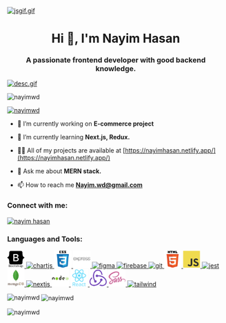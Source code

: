 <a href="https://gifyu.com/image/Sq07f"><img src="https://s3.gifyu.com/images/jsgif.gif" alt="jsgif.gif" border="0" /></a>
<h1 align="center">Hi 👋, I'm Nayim Hasan</h1>
<h3 align="center">A passionate frontend developer with good backend knowledge.</h3>
<!-- <a href="https://gifyu.com/image/Sq075"><img src="https://s3.gifyu.com/images/coding7f04e95070ec0d17.gif" alt="coding7f04e95070ec0d17.gif" border="0" /></a> -->
<a href="https://gifyu.com/image/SqF04"><img src="https://s3.gifyu.com/images/desc.gif" alt="desc.gif" border="0" /></a>
<!-- <a href="https://gifyu.com/image/SqFCn"><img src="https://s3.gifyu.com/images/language.gif" alt="language.gif" border="0" /></a> -->
<!-- <a href="https://gifyu.com/image/SqFCo"><img src="https://s3.gifyu.com/images/night.gif" alt="night.gif" border="0" /></a> -->

<p align="left"> <img src="https://komarev.com/ghpvc/?username=nayimwd&label=Profile%20views&color=0e75b6&style=flat" alt="nayimwd" /> </p>

<p align="left"> <a href="https://github.com/ryo-ma/github-profile-trophy"><img src="https://github-profile-trophy.vercel.app/?username=nayimwd" alt="nayimwd" /></a> </p>

- 🔭 I’m currently working on **E-commerce project**

- 🌱 I’m currently learning **Next.js, Redux.**

- 👨‍💻 All of my projects are available at [https://nayimhasan.netlify.app/](https://nayimhasan.netlify.app/)

- 💬 Ask me about **MERN stack.**

- 📫 How to reach me **Nayim.wd@gmail.com**

<h3 align="left">Connect with me:</h3>
<p align="left">
<a href="https://linkedin.com/in/nayim-hasan" target="blank"><img align="center" src="https://raw.githubusercontent.com/rahuldkjain/github-profile-readme-generator/master/src/images/icons/Social/linked-in-alt.svg" alt="nayim hasan" height="30" width="40" /></a>
</p>

<h3 align="left">Languages and Tools:</h3>
<p align="left"> <a href="https://getbootstrap.com" target="_blank" rel="noreferrer"> <img src="https://raw.githubusercontent.com/devicons/devicon/master/icons/bootstrap/bootstrap-plain-wordmark.svg" alt="bootstrap" width="40" height="40"/> </a> <a href="https://www.chartjs.org" target="_blank" rel="noreferrer"> <img src="https://www.chartjs.org/media/logo-title.svg" alt="chartjs" width="40" height="40"/> </a> <a href="https://www.w3schools.com/css/" target="_blank" rel="noreferrer"> <img src="https://raw.githubusercontent.com/devicons/devicon/master/icons/css3/css3-original-wordmark.svg" alt="css3" width="40" height="40"/> </a> <a href="https://expressjs.com" target="_blank" rel="noreferrer"> <img src="https://raw.githubusercontent.com/devicons/devicon/master/icons/express/express-original-wordmark.svg" alt="express" width="40" height="40"/> </a> <a href="https://www.figma.com/" target="_blank" rel="noreferrer"> <img src="https://www.vectorlogo.zone/logos/figma/figma-icon.svg" alt="figma" width="40" height="40"/> </a> <a href="https://firebase.google.com/" target="_blank" rel="noreferrer"> <img src="https://www.vectorlogo.zone/logos/firebase/firebase-icon.svg" alt="firebase" width="40" height="40"/> </a> <a href="https://git-scm.com/" target="_blank" rel="noreferrer"> <img src="https://www.vectorlogo.zone/logos/git-scm/git-scm-icon.svg" alt="git" width="40" height="40"/> </a> <a href="https://www.w3.org/html/" target="_blank" rel="noreferrer"> <img src="https://raw.githubusercontent.com/devicons/devicon/master/icons/html5/html5-original-wordmark.svg" alt="html5" width="40" height="40"/> </a> <a href="https://developer.mozilla.org/en-US/docs/Web/JavaScript" target="_blank" rel="noreferrer"> <img src="https://raw.githubusercontent.com/devicons/devicon/master/icons/javascript/javascript-original.svg" alt="javascript" width="40" height="40"/> </a> <a href="https://jestjs.io" target="_blank" rel="noreferrer"> <img src="https://www.vectorlogo.zone/logos/jestjsio/jestjsio-icon.svg" alt="jest" width="40" height="40"/> </a> <a href="https://www.mongodb.com/" target="_blank" rel="noreferrer"> <img src="https://raw.githubusercontent.com/devicons/devicon/master/icons/mongodb/mongodb-original-wordmark.svg" alt="mongodb" width="40" height="40"/> </a> <a href="https://nextjs.org/" target="_blank" rel="noreferrer"> <img src="https://cdn.worldvectorlogo.com/logos/nextjs-2.svg" alt="nextjs" width="40" height="40"/> </a> <a href="https://nodejs.org" target="_blank" rel="noreferrer"> <img src="https://raw.githubusercontent.com/devicons/devicon/master/icons/nodejs/nodejs-original-wordmark.svg" alt="nodejs" width="40" height="40"/> </a> <a href="https://reactjs.org/" target="_blank" rel="noreferrer"> <img src="https://raw.githubusercontent.com/devicons/devicon/master/icons/react/react-original-wordmark.svg" alt="react" width="40" height="40"/> </a> <a href="https://redux.js.org" target="_blank" rel="noreferrer"> <img src="https://raw.githubusercontent.com/devicons/devicon/master/icons/redux/redux-original.svg" alt="redux" width="40" height="40"/> </a> <a href="https://sass-lang.com" target="_blank" rel="noreferrer"> <img src="https://raw.githubusercontent.com/devicons/devicon/master/icons/sass/sass-original.svg" alt="sass" width="40" height="40"/> </a> <a href="https://tailwindcss.com/" target="_blank" rel="noreferrer"> <img src="https://www.vectorlogo.zone/logos/tailwindcss/tailwindcss-icon.svg" alt="tailwind" width="40" height="40"/> </a> </p>

<p><img align="left" src="https://github-readme-stats.vercel.app/api/top-langs?username=nayimwd&show_icons=true&locale=en&layout=compact" alt="nayimwd" /></p>

<p>&nbsp;<img align="center" src="https://github-readme-stats.vercel.app/api?username=nayimwd&show_icons=true&locale=en" alt="nayimwd" /></p>

<p><img align="center" src="https://github-readme-streak-stats.herokuapp.com/?user=nayimwd&" alt="nayimwd" /></p>
